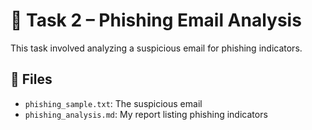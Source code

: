 # 🚨 Task 2 – Phishing Email Analysis

This task involved analyzing a suspicious email for phishing indicators.

## 📁 Files
- `phishing_sample.txt`: The suspicious email
- `phishing_analysis.md`: My report listing phishing indicators
